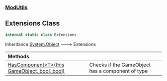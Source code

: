 ### [ModUtils](ModUtils.md 'ModUtils')

## Extensions Class

```csharp
internal static class Extensions
```

Inheritance [System.Object](https://docs.microsoft.com/en-us/dotnet/api/System.Object 'System.Object') &#129106; Extensions

| Methods | |
| :--- | :--- |
| [HasComponent&lt;T&gt;(this GameObject, bool, bool)](ModUtils.Extensions.HasComponent_T_(thisUnityEngine.GameObject,bool,bool).md 'ModUtils.Extensions.HasComponent<T>(this UnityEngine.GameObject, bool, bool)') | Checks if the GameObject has a component of type <T> |
